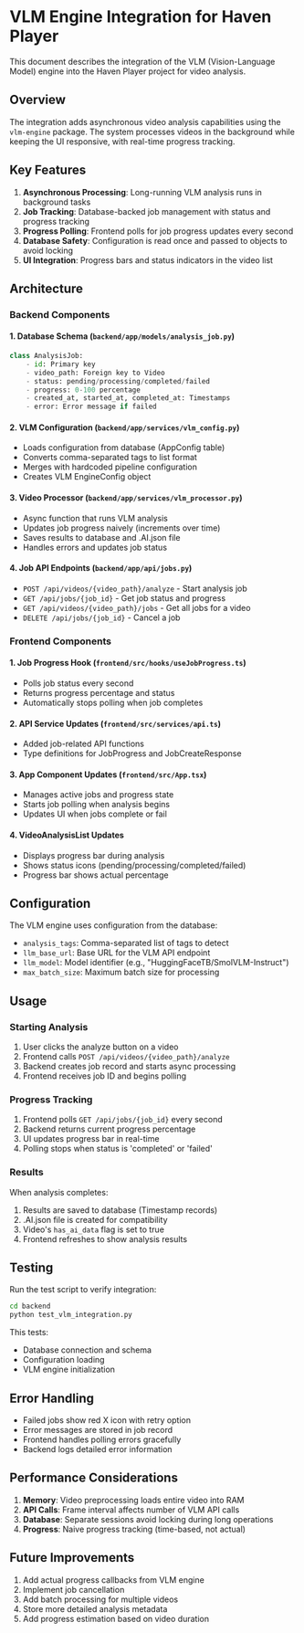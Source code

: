 # VLM Engine Integration for Haven Player

This document describes the integration of the VLM (Vision-Language Model) engine into the Haven Player project for video analysis.

## Overview

The integration adds asynchronous video analysis capabilities using the `vlm-engine` package. The system processes videos in the background while keeping the UI responsive, with real-time progress tracking.

## Key Features

1. **Asynchronous Processing**: Long-running VLM analysis runs in background tasks
2. **Job Tracking**: Database-backed job management with status and progress tracking
3. **Progress Polling**: Frontend polls for job progress updates every second
4. **Database Safety**: Configuration is read once and passed to objects to avoid locking
5. **UI Integration**: Progress bars and status indicators in the video list

## Architecture

### Backend Components

#### 1. Database Schema (`backend/app/models/analysis_job.py`)
```python
class AnalysisJob:
    - id: Primary key
    - video_path: Foreign key to Video
    - status: pending/processing/completed/failed
    - progress: 0-100 percentage
    - created_at, started_at, completed_at: Timestamps
    - error: Error message if failed
```

#### 2. VLM Configuration (`backend/app/services/vlm_config.py`)
- Loads configuration from database (AppConfig table)
- Converts comma-separated tags to list format
- Merges with hardcoded pipeline configuration
- Creates VLM EngineConfig object

#### 3. Video Processor (`backend/app/services/vlm_processor.py`)
- Async function that runs VLM analysis
- Updates job progress naively (increments over time)
- Saves results to database and .AI.json file
- Handles errors and updates job status

#### 4. Job API Endpoints (`backend/app/api/jobs.py`)
- `POST /api/videos/{video_path}/analyze` - Start analysis job
- `GET /api/jobs/{job_id}` - Get job status and progress
- `GET /api/videos/{video_path}/jobs` - Get all jobs for a video
- `DELETE /api/jobs/{job_id}` - Cancel a job

### Frontend Components

#### 1. Job Progress Hook (`frontend/src/hooks/useJobProgress.ts`)
- Polls job status every second
- Returns progress percentage and status
- Automatically stops polling when job completes

#### 2. API Service Updates (`frontend/src/services/api.ts`)
- Added job-related API functions
- Type definitions for JobProgress and JobCreateResponse

#### 3. App Component Updates (`frontend/src/App.tsx`)
- Manages active jobs and progress state
- Starts job polling when analysis begins
- Updates UI when jobs complete or fail

#### 4. VideoAnalysisList Updates
- Displays progress bar during analysis
- Shows status icons (pending/processing/completed/failed)
- Progress bar shows actual percentage

## Configuration

The VLM engine uses configuration from the database:
- `analysis_tags`: Comma-separated list of tags to detect
- `llm_base_url`: Base URL for the VLM API endpoint
- `llm_model`: Model identifier (e.g., "HuggingFaceTB/SmolVLM-Instruct")
- `max_batch_size`: Maximum batch size for processing

## Usage

### Starting Analysis

1. User clicks the analyze button on a video
2. Frontend calls `POST /api/videos/{video_path}/analyze`
3. Backend creates job record and starts async processing
4. Frontend receives job ID and begins polling

### Progress Tracking

1. Frontend polls `GET /api/jobs/{job_id}` every second
2. Backend returns current progress percentage
3. UI updates progress bar in real-time
4. Polling stops when status is 'completed' or 'failed'

### Results

When analysis completes:
1. Results are saved to database (Timestamp records)
2. .AI.json file is created for compatibility
3. Video's `has_ai_data` flag is set to true
4. Frontend refreshes to show analysis results

## Testing

Run the test script to verify integration:

```bash
cd backend
python test_vlm_integration.py
```

This tests:
- Database connection and schema
- Configuration loading
- VLM engine initialization

## Error Handling

- Failed jobs show red X icon with retry option
- Error messages are stored in job record
- Frontend handles polling errors gracefully
- Backend logs detailed error information

## Performance Considerations

1. **Memory**: Video preprocessing loads entire video into RAM
2. **API Calls**: Frame interval affects number of VLM API calls
3. **Database**: Separate sessions avoid locking during long operations
4. **Progress**: Naive progress tracking (time-based, not actual)

## Future Improvements

1. Add actual progress callbacks from VLM engine
2. Implement job cancellation
3. Add batch processing for multiple videos
4. Store more detailed analysis metadata
5. Add progress estimation based on video duration
